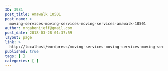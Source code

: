 ```yaml
---
ID: 3981
post_title: Amawalk 10501
post_name: >
  moving-services-moving-services-moving-services-amawalk-10501
author: mrgabonijeff@gmail.com
post_date: 2018-03-28 01:37:59
layout: page
link: >
  http://localhost/wordpress/moving-services-moving-services-moving-services-amawalk-10501/
published: true
tags: [ ]
categories: [ ]
---
```

